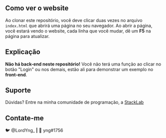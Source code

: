## Como ver o website

 Ao clonar este repositório, você deve clicar duas vezes no arquivo `index.html` que abrirá uma página no seu navegador. Ao abrir a página, você estará vendo o website, cada linha que você mudar, dê um **F5** na página para atualizar.

## Explicação

 **Não há back-end neste repositório!** Você não terá uma função ao clicar no botão "Login" ou nos demais, estão ali para demonstrar um exemplo no **front-end**.

## Suporte

 Dúvidas? Entre na minha comunidade de programação, a [StackLab](https://discord.gg/UhEUW4h6mb)

## Contate-me

🐦 @LordYng_ **|** 🤖 yng#1756

